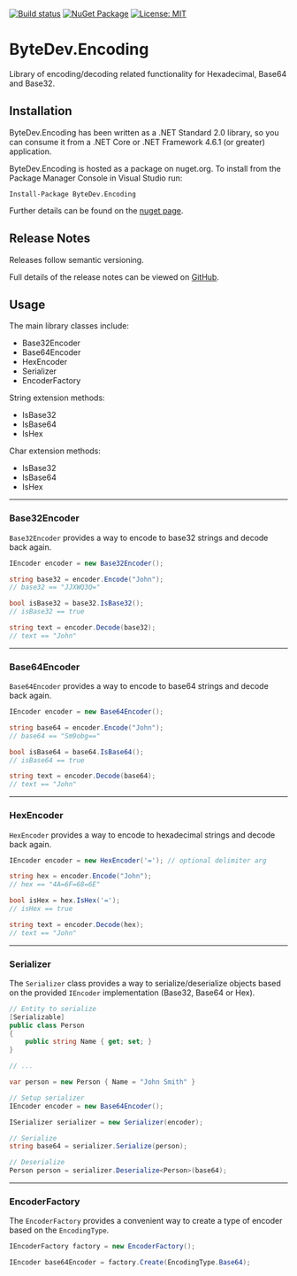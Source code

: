 [![Build status](https://ci.appveyor.com/api/projects/status/github/bytedev/ByteDev.Encoding?branch=master&svg=true)](https://ci.appveyor.com/project/bytedev/ByteDev-Encoding/branch/master)
[![NuGet Package](https://img.shields.io/nuget/v/ByteDev.Encoding.svg)](https://www.nuget.org/packages/ByteDev.Encoding)
[![License: MIT](https://img.shields.io/badge/License-MIT-green.svg)](https://github.com/ByteDev/ByteDev.Encoding/blob/master/LICENSE)

# ByteDev.Encoding

Library of encoding/decoding related functionality for Hexadecimal, Base64 and Base32.

## Installation

ByteDev.Encoding has been written as a .NET Standard 2.0 library, so you can consume it from a .NET Core or .NET Framework 4.6.1 (or greater) application.

ByteDev.Encoding is hosted as a package on nuget.org.  To install from the Package Manager Console in Visual Studio run:

`Install-Package ByteDev.Encoding`

Further details can be found on the [nuget page](https://www.nuget.org/packages/ByteDev.Encoding/).

## Release Notes

Releases follow semantic versioning.

Full details of the release notes can be viewed on [GitHub](https://github.com/ByteDev/ByteDev.Encoding/blob/master/docs/RELEASE-NOTES.md).

## Usage

The main library classes include:
- Base32Encoder
- Base64Encoder
- HexEncoder
- Serializer
- EncoderFactory

String extension methods:
- IsBase32
- IsBase64
- IsHex

Char extension methods:
- IsBase32
- IsBase64
- IsHex

---

### Base32Encoder

`Base32Encoder` provides a way to encode to base32 strings and decode back again.

```csharp
IEncoder encoder = new Base32Encoder();

string base32 = encoder.Encode("John");
// base32 == "JJXWQ3Q="

bool isBase32 = base32.IsBase32();
// isBase32 == true

string text = encoder.Decode(base32);
// text == "John"
```

---

### Base64Encoder

`Base64Encoder` provides a way to encode to base64 strings and decode back again.

```csharp
IEncoder encoder = new Base64Encoder();

string base64 = encoder.Encode("John");
// base64 == "Sm9obg=="

bool isBase64 = base64.IsBase64();
// isBase64 == true

string text = encoder.Decode(base64);
// text == "John"
```

---

### HexEncoder

`HexEncoder` provides a way to encode to hexadecimal strings and decode back again.

```csharp
IEncoder encoder = new HexEncoder('='); // optional delimiter arg

string hex = encoder.Encode("John");
// hex == "4A=6F=68=6E"

bool isHex = hex.IsHex('=');
// isHex == true

string text = encoder.Decode(hex);
// text == "John"
```

---

### Serializer

The `Serializer` class provides a way to serialize/deserialize objects based on the provided `IEncoder` implementation (Base32, Base64 or Hex).

```csharp
// Entity to serialize
[Serializable]
public class Person
{
    public string Name { get; set; }
}

// ...

var person = new Person { Name = "John Smith" }
```

```csharp
// Setup serializer
IEncoder encoder = new Base64Encoder();

ISerializer serializer = new Serializer(encoder);
```

```csharp
// Serialize
string base64 = serializer.Serialize(person);
```

```csharp
// Deserialize
Person person = serializer.Deserialize<Person>(base64);
```

---

### EncoderFactory

The `EncoderFactory` provides a convenient way to create a type of encoder based on the `EncodingType`.

```csharp
IEncoderFactory factory = new EncoderFactory();

IEncoder base64Encoder = factory.Create(EncodingType.Base64);
```